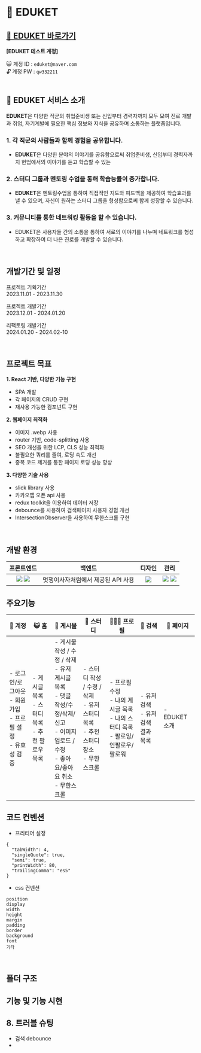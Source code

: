 # <span id="top">🏫 EDUKET</span>

## [🔗 EDUKET 바로가기](https://fe5-team6-project.github.io/hobby_together/#/)

**[EDUKET 테스트 계정]**

😺 계정 ID : `eduket@naver.com`<br/>
🔓 계정 PW : `qw332211`<br/>
<br/>

## 🏫 EDUKET 서비스 소개
**EDUKET**은 다양한 직군의 취업준비생 또는 신입부터 경력자까지 모두 모여 진로 개발과 취업, 자기계발에 필요한 핵심 정보와 지식을 공유하며 소통하는 플랫폼입니다.
<br/>

### 1. 각 직군의 사람들과 함께 경험을 공유합니다.
- **EDUKET**은 다양한 분야의 이야기를 공유함으로써 취업준비생, 신입부터 경력자까지 현업에서의 이야기를 듣고 학습할 수 있는 

### 2. 스터디 그룹과 멘토링 수업을 통해 학습능률이 증가합니다.
- **EDUKET**은 멘토링수업을 통하여 직접적인 지도와 피드백을 제공하여 학습효과를 낼 수 있으며, 자신이 원하는 스터디 그룹을 형성함으로써 함께 성장할 수 있습니다.

### 3. 커뮤니티를 통한 네트워킹 활동을 할 수 있습니다.
- EDUKET은 사용자들 간의 소통을 통하여 서로의 이야기를 나누며 네트워크를 형성하고 확장하여 더 나은 진로를 개발할 수 있습니다.

<br/>

## 개발기간 및 일정
프로젝트 기획기간 <br />
2023.11.01 - 2023.11.30

프로젝트 개발기간 <br />
2023.12.01 - 2024.01.20

리팩토링 개발기간 <br />
2024.01.20 - 2024.02-10

<br/>

## 프로젝트 목표
**1. React 기반, 다양한 기능 구현**
- SPA 개발
- 각 페이지의 CRUD 구현
- 재사용 가능한 컴포넌트 구현

**2. 웹페이지 최적화**
- 이미지 .webp 사용
- router 기반, code-splitting 사용
- SEO 개선을 위한 LCP, CLS 성능 최적화
- 불필요한 쿼리를 줄여, 로딩 속도 개선
- 중복 코드 제거를 통한 페이지 로딩 성능 향상

**3. 다양한 기술 사용**
- slick library 사용
- 카카오맵 오픈 api 사용
- redux toolkit을 이용하여 데이터 저장
- debounce를 사용하여 검색페이지 사용자 경험 개선
- IntersectionObserver을 사용하여 무한스크롤 구현

<br/>

## 개발 환경 
| 프론트엔드 | 백엔드 | 디자인 | 관리 |
| :---: | :---: | :---: | :---: | 
| <img src="https://img.shields.io/badge/react-61DAFB?style=for-the-badge&logo=react&logoColor=black"> <img src="https://img.shields.io/badge/styled-components-DB7093?style=for-the-badge&logo=styledcomponents&logoColor=pink"> | 멋쟁이사자처럼에서 제공된 API 사용 | <img src="https://img.shields.io/badge/figma-FBCEB1?style=for-the-badge&logo=figma&logoColor=white"> | <img src="https://img.shields.io/badge/git-F05032?style=for-the-badge&logo=git&logoColor=white"> <img src="https://img.shields.io/badge/github-181717?style=for-the-badge&logo=github&logoColor=white"> |

## 주요기능
|🔐 계정 |😺 홈 |💬 게시물 |📕 스터디 | 👩🏻‍💻 프로필 |🔎 검색 | 🏫 페이지 |
|--|--|--|--|--|--|--|
| - 로그인/로그아웃<br />- 회원가입<br />- 프로필 설정<br />- 유효성 검증 | - 게시글 목록<br />- 스터디 목록<br />- 추천 팔로우 목록 | - 게시물 작성 / 수정 / 삭제<br />- 유저 게시글 목록<br />- 댓글 작성/수정/삭제/신고<br /> - 이미지 업로드 / 수정<br />- 좋아요/좋아요 취소<br />- 무한스크롤 | - 스터디 작성 / 수정 / 삭제<br />- 유저 스터디 목록<br /> - 추천 스터디 장소<br />- 무한스크롤 |- 프로필 수정<br />- 나의 게시글 목록<br />- 나의 스터디 목록<br /> - 팔로잉/언팔로우/팔로워|- 유저 검색<br />- 유저 검색 결과 목록| - EDUKET 소개 |

## 코드 컨벤션
-   프리티어 설정

```
{
  "tabWidth": 4,
  "singleQuote": true,
  "semi": true,
  "printWidth": 80,
  "trailingComma": "es5"
}
```

-   css 컨벤션

```
position
display
width
height
margin
padding
border
background
font
기타
```
<br/>

## 폴더 구조

## 기능 및 기능 시현

## 8. 트러블 슈팅
- 검색 debounce
- 
